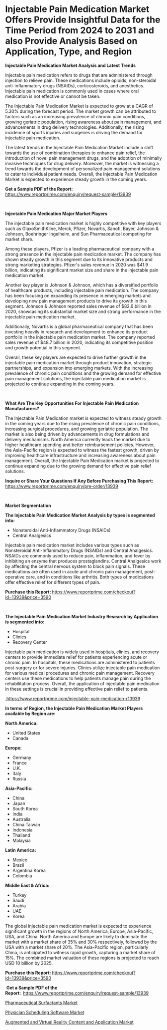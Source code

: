 <p><h1>Injectable Pain Medication Market Offers Provide Insightful Data for the Time Period from 2024 to 2031 and also Provide Analysis Based on Application, Type, and Region</h1></p><p><strong>Injectable Pain Medication Market Analysis and Latest Trends</strong></p>
<p><p>Injectable pain medication refers to drugs that are administered through injection to relieve pain. These medications include opioids, non-steroidal anti-inflammatory drugs (NSAIDs), corticosteroids, and anesthetics. Injectable pain medication is commonly used in cases where oral medication is not effective or cannot be taken.</p><p>The Injectable Pain Medication Market is expected to grow at a CAGR of 5.30% during the forecast period. The market growth can be attributed to factors such as an increasing prevalence of chronic pain conditions, growing geriatric population, rising awareness about pain management, and advancements in drug delivery technologies. Additionally, the rising incidence of sports injuries and surgeries is driving the demand for injectable pain medication.</p><p>The latest trends in the Injectable Pain Medication Market include a shift towards the use of combination therapies to enhance pain relief, the introduction of novel pain management drugs, and the adoption of minimally invasive techniques for drug delivery. Moreover, the market is witnessing a trend towards the development of personalized pain management solutions to cater to individual patient needs. Overall, the Injectable Pain Medication Market is expected to experience steady growth in the coming years.</p></p>
<p><strong>Get a Sample PDF of the Report:&nbsp;</strong> <a href="https://www.reportprime.com/enquiry/request-sample/13939">https://www.reportprime.com/enquiry/request-sample/13939</a></p>
<p>&nbsp;</p>
<p><strong>Injectable Pain Medication Major Market Players</strong></p>
<p><p>The injectable pain medication market is highly competitive with key players such as GlaxoSmithKline, Merck, Pfizer, Novartis, Sanofi, Bayer, Johnson & Johnson, Boehringer Ingelheim, and Sun Pharmaceutical competing for market share.</p><p>Among these players, Pfizer is a leading pharmaceutical company with a strong presence in the injectable pain medication market. The company has shown steady growth in this segment due to its innovative products and strong marketing strategies. Pfizer's sales revenue in 2020 was $41.9 billion, indicating its significant market size and share in the injectable pain medication market.</p><p>Another key player is Johnson & Johnson, which has a diversified portfolio of healthcare products, including injectable pain medication. The company has been focusing on expanding its presence in emerging markets and developing new pain management products to drive its growth in this segment. Johnson & Johnson reported sales revenue of $82.6 billion in 2020, showcasing its substantial market size and strong performance in the injectable pain medication market.</p><p>Additionally, Novartis is a global pharmaceutical company that has been investing heavily in research and development to enhance its product portfolio in the injectable pain medication market. The company reported sales revenue of $48.7 billion in 2020, indicating its competitive position and growth potential in this segment.</p><p>Overall, these key players are expected to drive further growth in the injectable pain medication market through product innovation, strategic partnerships, and expansion into emerging markets. With the increasing prevalence of chronic pain conditions and the growing demand for effective pain management solutions, the injectable pain medication market is projected to continue expanding in the coming years.</p></p>
<p>&nbsp;</p>
<p><strong>What Are The Key Opportunities For Injectable Pain Medication Manufacturers?</strong></p>
<p><p>The Injectable Pain Medication market is expected to witness steady growth in the coming years due to the rising prevalence of chronic pain conditions, increasing surgical procedures, and growing geriatric population. The market is also being driven by advancements in drug formulations and delivery mechanisms. North America currently leads the market due to higher healthcare spending and better reimbursement policies. However, the Asia-Pacific region is expected to witness the fastest growth, driven by improving healthcare infrastructure and increasing awareness about pain management. Overall, the Injectable Pain Medication market is projected to continue expanding due to the growing demand for effective pain relief solutions.</p></p>
<p><strong>Inquire or Share Your Questions If Any Before Purchasing This Report:</strong> <a href="https://www.reportprime.com/enquiry/pre-order/13939">https://www.reportprime.com/enquiry/pre-order/13939</a></p>
<p>&nbsp;</p>
<p><strong>Market Segmentation</strong></p>
<p><strong>The Injectable Pain Medication Market Analysis by types is segmented into:</strong></p>
<p><ul><li>Nonsteroidal Anti-Inflammatory Drugs (NSAIDs)</li><li>Central Analgesics</li></ul></p>
<p><p>Injectable pain medication market includes various types such as Nonsteroidal Anti-Inflammatory Drugs (NSAIDs) and Central Analgesics. NSAIDs are commonly used to reduce pain, inflammation, and fever by inhibiting an enzyme that produces prostaglandins. Central Analgesics work by affecting the central nervous system to block pain signals. These medications are often used in acute and chronic pain management, post-operative care, and in conditions like arthritis. Both types of medications offer effective relief for different types of pain.</p></p>
<p><strong>Purchase this Report:&nbsp;</strong><a href="https://www.reportprime.com/checkout?id=13939&price=3590">https://www.reportprime.com/checkout?id=13939&price=3590</a></p>
<p>&nbsp;</p>
<p><strong>The Injectable Pain Medication Market Industry Research by Application is segmented into:</strong></p>
<p><ul><li>Hospital</li><li>Clinics</li><li>Recovery Center</li></ul></p>
<p><p>Injectable pain medication is widely used in hospitals, clinics, and recovery centers to provide immediate relief for patients experiencing acute or chronic pain. In hospitals, these medications are administered to patients post-surgery or for severe injuries. Clinics utilize injectable pain medication for various medical procedures and chronic pain management. Recovery centers use these medications to help patients manage pain during the rehabilitation process. Overall, the application of injectable pain medication in these settings is crucial in providing effective pain relief to patients.</p></p>
<p><a href="https://www.reportprime.com/injectable-pain-medication-r13939">&nbsp;https://www.reportprime.com/injectable-pain-medication-r13939</a></p>
<p><strong>In terms of Region, the Injectable Pain Medication Market Players available by Region are:</strong></p>
<p>
    <p> <strong> North America: </strong>
        <ul>
            <li>United States</li>
            <li>Canada</li>
        </ul>
        </p> 
    <p> <strong> Europe: </strong>
        <ul>
            <li>Germany</li>
            <li>France</li>
            <li>U.K.</li>
            <li>Italy</li>
            <li>Russia</li>
        </ul>
        </p> 
    <p> <strong> Asia-Pacific: </strong>
        <ul>
            <li>China</li>
            <li>Japan</li>
            <li>South Korea</li>
            <li>India</li>
            <li>Australia</li>
            <li>China Taiwan</li>
            <li>Indonesia</li>
            <li>Thailand</li>
            <li>Malaysia</li>
        </ul>
        </p> 
    <p> <strong> Latin America: </strong>
        <ul>
            <li>Mexico</li>
            <li>Brazil</li>
            <li>Argentina Korea</li>
            <li>Colombia</li>
        </ul>
        </p> 
    <p> <strong> Middle East & Africa: </strong>
        <ul>
            <li>Turkey</li>
            <li>Saudi</li>
            <li>Arabia</li>
            <li>UAE</li>
            <li>Korea</li>
        </ul>
    </p>
    </p>
<p><p>The global injectable pain medication market is expected to experience significant growth in the regions of North America, Europe, Asia-Pacific, USA, and China. North America and Europe are likely to dominate the market with a market share of 35% and 30% respectively, followed by the USA with a market share of 20%. The Asia-Pacific region, particularly China, is anticipated to witness rapid growth, capturing a market share of 15%. The combined market valuation of these regions is projected to reach USD 10 billion by 2025.</p></p>
<p><strong>Purchase this Report: </strong><a href="https://www.reportprime.com/checkout?id=13939&price=3590">https://www.reportprime.com/checkout?id=13939&price=3590</a></p>
<p>&nbsp;<strong>Get a Sample PDF of the Report:&nbsp;&nbsp;</strong><a href="https://www.reportprime.com/enquiry/request-sample/13939">https://www.reportprime.com/enquiry/request-sample/13939</a></p>
<p><strong></strong></p>
<p><p><a href="https://github.com/JameTravis/Market-Research-Report-List-6/blob/main/pharmaceutical-surfactants-market.md">Pharmaceutical Surfactants Market</a></p><p><a href="https://github.com/vimar16th/Market-Research-Report-List-5/blob/main/physician-scheduling-software-market.md">Physician Scheduling Software Market</a></p><p><a href="https://view.publitas.com/reportprime-1/global-augmented-and-virtual-reality-content-and-application-market-size-share-analysis-by-product-type-by-application-by-region-forecasts-2024-2031/">Augmented and Virtual Reality Content and Application Market</a></p></p>